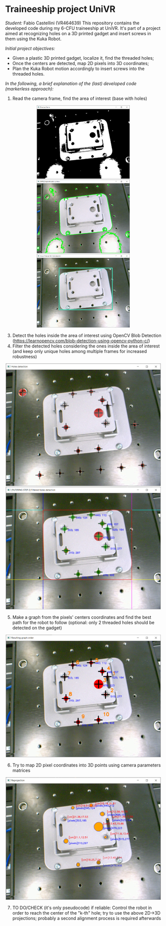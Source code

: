 # Traineeship project UniVR
_Student:_ Fabio Castellini (VR464639)
This repository contains the developed code during my 6-CFU traineeship at UniVR. It's part of a project aimed at recognizing holes on a 3D printed gadget and insert screws in them using the Kuka Robot.

_Initial project objectives:_
- Given a plastic 3D printed gadget, localize it, find the threaded holes;
- Once the centers are detected, map 2D pixels into 3D coordinates;
- Plan the Kuka Robot motion accordingly to insert screws into the threaded holes.


_In the following, a brief explanation of the (last) developed code (markerless approach):_
1) Read the camera frame, find the area of interest (base with holes)
<p align="center">
  <img src="img/1_bin.png" width="300"/>
  <img src="img/2_simplecont.png" width="300"/>
  <img src="img/3_aoi.png" width="300"/>
</p>

3) Detect the holes inside the area of interest using OpenCV Blob Detection (https://learnopencv.com/blob-detection-using-opencv-python-c/)
4) Filter the detected holes considering the ones inside the area of interest (and keep only unique holes among multiple frames for increased robustness)
<p align="center">
  <img src="img/4_notFilt.png" width="500"/>
  <img src="img/4_filt.png" width="500"/>
</p>

5) Make a graph from the pixels' centers coordinates and find the best path for the robot to follow (optional: only 2 threaded holes should be detected on the gadget)
<p align="center">
  <img src="img/5_path.png" width="500"/>
</p>

6) Try to map 2D pixel coordinates into 3D points using camera parameters matrices
<p align="center">
  <img src="img/6_cm.png" width="500"/>
</p>

7) TO DO/CHECK (it's only pseudocode) if reliable: Control the robot in order to reach the center of the "k-th" hole; try to use the above 2D->3D projections; probably a second alignment process is required afterwards
